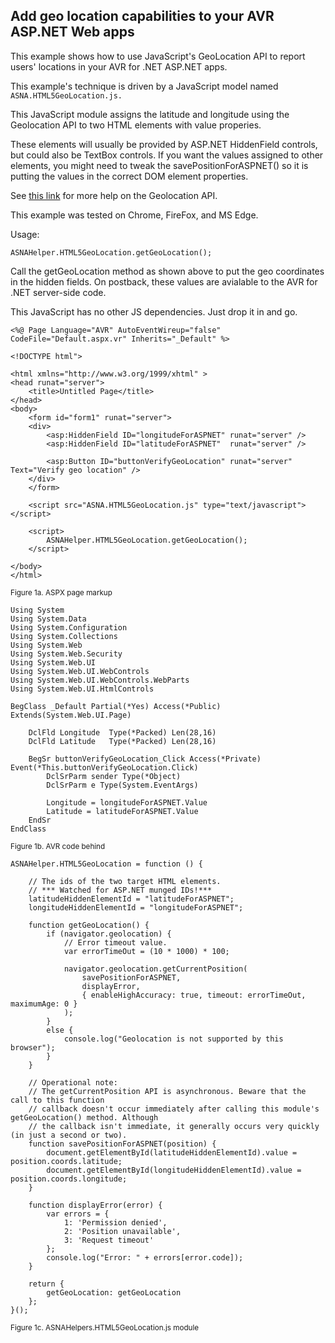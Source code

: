 ## Add geo location capabilities to your AVR ASP.NET Web apps

This example shows how to use JavaScript's GeoLocation API to report users' locations in your AVR for .NET ASP.NET apps. 

This example's technique is driven by a JavaScript model named `ASNA.HTML5GeoLocation.js.`


This JavaScript module assigns the latitude and longitude using the Geolocation API to two HTML elements with value properies. 

These elements will usually be provided by ASP.NET HiddenField controls, but could also be TextBox controls. If you want the values assigned to other elements, you might need to tweak the savePositionForASPNET() so it is putting the values in the correct DOM element properties. 

See [this link](https://developer.mozilla.org/en-US/docs/Web/API/Geolocation) for more help on the Geolocation API. 
      
This example was tested on Chrome, FireFox, and MS Edge. 

Usage:

	ASNAHelper.HTML5GeoLocation.getGeoLocation();

   Call the getGeoLocation method as shown above to put the geo coordinates
   in the hidden fields. On postback, these values are avialable to the AVR for .NET
   server-side code. 

   This JavaScript has no other JS dependencies. Just drop it in and go.


	<%@ Page Language="AVR" AutoEventWireup="false" CodeFile="Default.aspx.vr" Inherits="_Default" %>
	
	<!DOCTYPE html">
	
	<html xmlns="http://www.w3.org/1999/xhtml" >
	<head runat="server">
	    <title>Untitled Page</title>
	</head>
	<body>
	    <form id="form1" runat="server">
	    <div>
	        <asp:HiddenField ID="longitudeForASPNET" runat="server" />
	        <asp:HiddenField ID="latitudeForASPNET"  runat="server" />
	
	        <asp:Button ID="buttonVerifyGeoLocation" runat="server" Text="Verify geo location" />
	    </div>
	    </form>
	   
	    <script src="ASNA.HTML5GeoLocation.js" type="text/javascript"></script>  
	
	    <script>
	        ASNAHelper.HTML5GeoLocation.getGeoLocation();
	    </script>
	
	</body>
	</html>

<small>Figure 1a. ASPX page markup</small>

	Using System
	Using System.Data
	Using System.Configuration
	Using System.Collections
	Using System.Web
	Using System.Web.Security
	Using System.Web.UI
	Using System.Web.UI.WebControls
	Using System.Web.UI.WebControls.WebParts
	Using System.Web.UI.HtmlControls
	
	BegClass _Default Partial(*Yes) Access(*Public) Extends(System.Web.UI.Page)
	
	    DclFld Longitude  Type(*Packed) Len(28,16)
	    DclFld Latitude   Type(*Packed) Len(28,16)
	
	    BegSr buttonVerifyGeoLocation_Click Access(*Private) Event(*This.buttonVerifyGeoLocation.Click)
	        DclSrParm sender Type(*Object)
	        DclSrParm e Type(System.EventArgs)
	        
	        Longitude = longitudeForASPNET.Value
	        Latitude = latitudeForASPNET.Value
	    EndSr
	EndClass

<small>Figure 1b. AVR code behind</small>


	ASNAHelper.HTML5GeoLocation = function () {
	
	    // The ids of the two target HTML elements. 
	    // *** Watched for ASP.NET munged IDs!*** 
	    latitudeHiddenElementId = "latitudeForASPNET";
	    longitudeHiddenElementId = "longitudeForASPNET";
	
	    function getGeoLocation() {
	        if (navigator.geolocation) {
	            // Error timeout value. 
	            var errorTimeOut = (10 * 1000) * 100;
	
	            navigator.geolocation.getCurrentPosition(
	                savePositionForASPNET,
	                displayError,
	                { enableHighAccuracy: true, timeout: errorTimeOut, maximumAge: 0 }
	            );
	        }
	        else {
	            console.log("Geolocation is not supported by this browser");
	        }
	    }
	
	    // Operational note: 
	    // The getCurrentPosition API is asynchronous. Beware that the call to this function
	    // callback doesn't occur immediately after calling this module's getGeoLocation() method. Although
	    // the callback isn't immediate, it generally occurs very quickly (in just a second or two). 
	    function savePositionForASPNET(position) {
	        document.getElementById(latitudeHiddenElementId).value = position.coords.latitude;
	        document.getElementById(longitudeHiddenElementId).value = position.coords.longitude;
	    }
	
	    function displayError(error) {
	        var errors = {
	            1: 'Permission denied',
	            2: 'Position unavailable',
	            3: 'Request timeout'
	        };
	        console.log("Error: " + errors[error.code]);
	    }
	
	    return {
	        getGeoLocation: getGeoLocation
	    };
	}();
 
<small>Figure 1c. ASNAHelpers.HTML5GeoLocation.js module</small>
